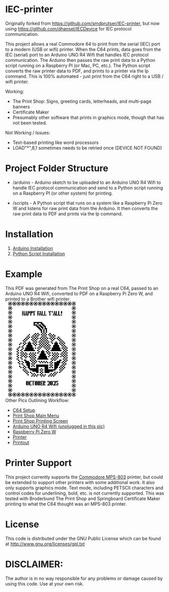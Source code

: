 # IEC-printer

Originally forked from https://github.com/smdprutser/IEC-printer, but now using https://github.com/dhansel/IECDevice for IEC protocol communication.

This project allows a real Commodore 64 to print from the serial (IEC) port to a modern (USB or wifi) printer. When the C64 prints, data goes from the IEC (serial) port to an Arduino UNO R4 Wifi that handles IEC protocol communication. The Arduino then passes the raw print data to a Python script running on a Raspberry PI (or Mac, PC, etc.). The Python script converts the raw printer data to PDF, and prints to a printer via the lp command. This is 100% automated - just print from the C64 right to a USB / wifi printer.

Working:
 * The Print Shop: Signs, greeting cards, letterheads, and multi-page banners
 * Certificate Maker
 * Presumably other software that prints in graphics mode, though that has not been tested.

Not Working / Issues:
 * Text-based printing like word processors
 * LOAD"*",8,1 sometimes needs to be retried once (DEVICE NOT FOUND)

# Project Folder Structure
 * /arduino - Arduino sketch to be uploaded to an Arduino UNO R4 Wifi to handle IEC protocol communication and send to a Python script running on a Raspberry PI (or other system) for printing.

* /scripts - A Python script that runs on a system like a Raspberry Pi Zero W and listens for raw print data from the Arduino. It then converts the raw print data to PDF and prints via the lp command.

# Installation
1. [Arduino Installation](./arduino/README.md)
2. [Python Script Installation](./scripts/README.md)

# Example
 This PDF was generated from The Print Shop on a real C64, passed to an Arduino UNO R4 Wifi, converted to PDF on a Raspberry Pi Zero W, and printed to a Brother wifi printer.\
 [![Example](examples/1760386301.316215.png)](examples/1760386301.316215.pdf)\
 Other Pics Outlining Workflow:
 * [C64 Setup](examples/1setup.jpeg)
 * [Print Shop Main Menu](examples/2ps_menu.jpeg)
 * [Print Shop Printing Screen](examples/3ps_printing.jpeg)
 * [Arduino UNO R4 Wifi (unplugged in this pic)](examples/4arduino.jpeg)
 * [Raspberry Pi Zero W](examples/5raspberrypi.jpeg)
 * [Printer](examples/6printer.jpeg)
 * [Printout](examples/7printout.jpeg)




# Printer Support
This project currently supports the [Commodore MPS-803](https://www.historybit.it/wp-content/uploads/2020/06/Manual_MPS-803.pdf) printer, but could be extended to support other printers with some additional work. It also only supports graphics mode. Text mode, including PETSCII characters and control codes for underlining, bold, etc. is not currently supported. This was tested with Broderbund The Print Shop and Springboard Certificate Maker printing to what the C64 thought was an MPS-803 printer.

# License
This code is distributed under the GNU Public License which can be found at http://www.gnu.org/licenses/gpl.txt

# DISCLAIMER:
The author is in no way responsible for any problems or damage caused by using this code. Use at your own risk.